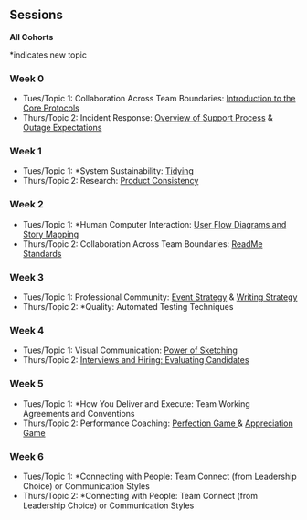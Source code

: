## Sessions
**All Cohorts**

*indicates new topic

### Week 0
* Tues/Topic 1: Collaboration Across Team Boundaries: [Introduction to the Core Protocols](../topics/intro_to_core_protocols.md)
* Thurs/Topic 2: Incident Response: [Overview of Support Process](../topics/support_process.md) & [Outage Expectations](../topics/outage_expectations.md)

### Week 1
* Tues/Topic 1: *System Sustainability: [Tidying](../topics/tidying.md)
* Thurs/Topic 2: Research: [Product Consistency](../topics/product_consistency.md)

### Week 2
* Tues/Topic 1: *Human Computer Interaction: [User Flow Diagrams and Story Mapping](../topics/userflow_and_story_mapping.md)
* Thurs/Topic 2: Collaboration Across Team Boundaries: [ReadMe Standards](../topics/standard_readme.md)

### Week 3
* Tues/Topic 1: Professional Community: [Event Strategy](../topics/event_strategy.md) & [Writing Strategy](../topics/writing_strategy.md)
* Thurs/Topic 2: *Quality: Automated Testing Techniques

### Week 4
* Tues/Topic 1: Visual Communication: [Power of Sketching](../topics/power_of_sketching.md)
* Thurs/Topic 2: [Interviews and Hiring: Evaluating Candidates](../topics/interview_and_hiring.md)

### Week 5
* Tues/Topic 1: *How You Deliver and Execute: Team Working Agreements and Conventions
* Thurs/Topic 2: Performance Coaching: [Perfection Game ](../topics/perfection_game.md) & [Appreciation Game](../topics/appreciation_game.md)

### Week 6
* Tues/Topic 1: *Connecting with People: Team Connect (from Leadership Choice) or Communication Styles
* Thurs/Topic 2: *Connecting with People: Team Connect (from Leadership Choice) or Communication Styles
